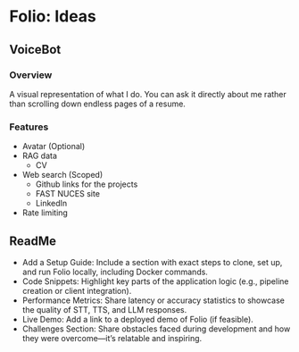 # Folio: Ideas

## VoiceBot

### Overview

A visual representation of what I do.
You can ask it directly about me rather than scrolling down endless pages of a resume.

### Features

- Avatar (Optional)
- RAG data
  - CV
- Web search (Scoped)
  - Github links for the projects
  - FAST NUCES site
  - LinkedIn
- Rate limiting

## ReadMe

- Add a Setup Guide: Include a section with exact steps to clone, set up, and run Folio locally, including Docker commands.
- Code Snippets: Highlight key parts of the application logic (e.g., pipeline creation or client integration).
- Performance Metrics: Share latency or accuracy statistics to showcase the quality of STT, TTS, and LLM responses.
- Live Demo: Add a link to a deployed demo of Folio (if feasible).
- Challenges Section: Share obstacles faced during development and how they were overcome—it’s relatable and inspiring.
